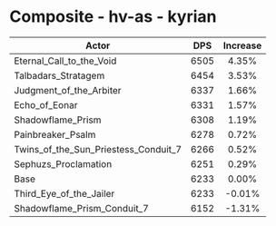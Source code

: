 # Composite - hv-as - kyrian
| Actor | DPS | Increase |
|---|:---:|:---:|
|Eternal_Call_to_the_Void|6505|4.35%|
|Talbadars_Stratagem|6454|3.53%|
|Judgment_of_the_Arbiter|6337|1.66%|
|Echo_of_Eonar|6331|1.57%|
|Shadowflame_Prism|6308|1.19%|
|Painbreaker_Psalm|6278|0.72%|
|Twins_of_the_Sun_Priestess_Conduit_7|6266|0.52%|
|Sephuzs_Proclamation|6251|0.29%|
|Base|6233|0.00%|
|Third_Eye_of_the_Jailer|6233|-0.01%|
|Shadowflame_Prism_Conduit_7|6152|-1.31%|
